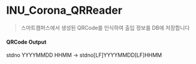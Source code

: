 # INU_Corona_QRReader
> 스마트캠퍼스에서 생성된 QRCode를 인식하여 출입 정보를 DB에 저장합니다  

#### QRCode Output
  stdno
  YYYYMMDD
  HHMM
  -> stdno[LF]YYYYMMDD[LF]HHMM
